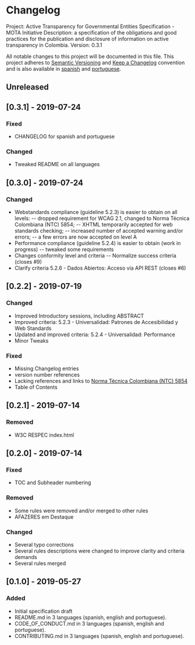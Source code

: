 # Changelog
Project: Active Transparency for Governmental Entities Specification - MOTA Initiative
Description: a specification of the obligations and good practices for the publication and disclosure of information on active transparency in Colombia.
Version: 0.3.1

All notable changes to this project will be documented in this file.
This project adheres to [Semantic Versioning](http://semver.org/) and [Keep a Changelog](https://keepachangelog.com/en/1.1.0/) convention and is also available in [spanish](CHANGELOG_ES-CO.md) and [portuguese](CHANGELOG_PT-BR.md).

## Unreleased

## [0.3.1] - 2019-07-24

### Fixed
- CHANGELOG for spanish and portuguese

### Changed
- Tweaked README on all languages

## [0.3.0] - 2019-07-24

### Changed

- Webstandards compliance (guideline 5.2.3) is easier to obtain on all levels:
-- dropped requirement for WCAG 2.1, changed to Norma Técnica Colombiana (NTC) 5854;
-- XHTML temporarily accepted for web standards checking;
-- increased number of accepted warning and/or errors;
-- a few errors are now accepted on level A
- Performance compliance (guideline 5.2.4) is easier to obtain (work in progress)
-- tweaked some requirements
- Changes conformity level and criteria
-- Normalize success criteria (closes #9)
- Clarify criteria 5.2.6 - Dados Abiertos: Acceso vía API REST (closes #6)

## [0.2.2] - 2019-07-19

### Changed
- Improved Introductory sessions, including ABSTRACT
- Improved criteria: 5.2.3 - Universalidad: Patrones de Accesibilidad y Web Standards
- Updated and improved criteria: 5.2.4 - Universalidad: Performance
- Minor Tweaks

### Fixed
- Missing Changelog entries
- version number references
- Lacking references and links to [Norma Técnica Colombiana (NTC) 5854](https://ntc5854.accesibilidadweb.co/)
- Table of Contents

## [0.2.1] - 2019-07-14

### Removed
- W3C RESPEC index.html

## [0.2.0] - 2019-07-14

### Fixed
- TOC and Subheader numbering

### Removed
- Some rules were removed and/or merged to other rules
- AFAZERES em Destaque

### Changed
- Several typo corrections
- Several rules descriptions were changed to improve clarity and criteria demands
- Several rules merged

## [0.1.0] - 2019-05-27

### Added
- Initial specification draft
- README.md in 3 languages (spanish, english and portuguese).
- CODE_OF_CONDUCT.md in 3 languages (spanish, english and portuguese).
- CONTRIBUTING.md in 3 languages (spanish, english and portuguese).
